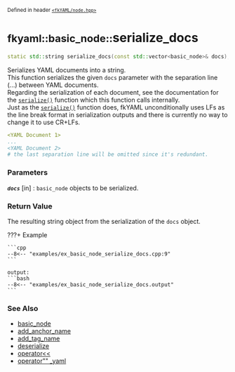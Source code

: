 <small>Defined in header [`<fkYAML/node.hpp>`](https://github.com/fktn-k/fkYAML/blob/develop/include/fkYAML/node.hpp)</small>

# <small>fkyaml::basic_node::</small>serialize_docs

```cpp
static std::string serialize_docs(const std::vector<basic_node>& docs);
```

Serializes YAML documents into a string.  
This function serializes the given `docs` parameter with the separation line (...) between YAML documents.  
Regarding the serialization of each document, see the documentation for the [`serialize()`](serialize.md) function which this function calls internally.  
Just as the [`serialize()`](serialize.md) function does, fkYAML unconditionally uses LFs as the line break format in serialization outputs and there is currently no way to change it to use CR+LFs.  

```yaml
<YAML Document 1>
...
<YAML Document 2>
# the last separation line will be omitted since it's redundant.
```

### **Parameters**

***`docs`*** [in]
:   `basic_node` objects to be serialized.

### **Return Value**

The resulting string object from the serialization of the `docs` object.

???+ Example

    ```cpp
    --8<-- "examples/ex_basic_node_serialize_docs.cpp:9"
    ```

    output:
    ```bash
    --8<-- "examples/ex_basic_node_serialize_docs.output"
    ```

### **See Also**

* [basic_node](index.md)
* [add_anchor_name](add_anchor_name.md)
* [add_tag_name](add_tag_name.md)
* [deserialize](deserialize.md)
* [operator<<](insertion_operator.md)
* [operator"" _yaml](../operator_literal_yaml.md)
